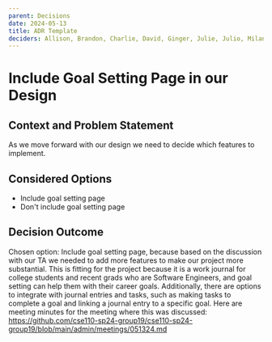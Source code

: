 ```yaml
---
parent: Decisions
date: 2024-05-13
title: ADR Template
deciders: Allison, Brandon, Charlie, David, Ginger, Julie, Julio, Milana, Nikolas, Riana, Wenzhe
---
```


# Include Goal Setting Page in our Design

## Context and Problem Statement

As we move forward with our design we need to decide which features to implement.

## Considered Options

* Include goal setting page
* Don't include goal setting page

## Decision Outcome

Chosen option: Include goal setting page, because based on the discussion with our TA we needed to add more features to make our project more substantial. This is fitting for the project because it is a work journal for college students and recent grads who are Software Engineers, and goal setting can help them with their career goals. Additionally, there are options to integrate with journal entries and tasks, such as making tasks to complete a goal and linking a journal entry to a specific goal.
Here are meeting minutes for the meeting where this was discussed: https://github.com/cse110-sp24-group19/cse110-sp24-group19/blob/main/admin/meetings/051324.md
